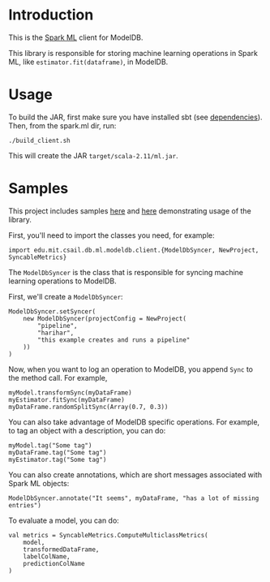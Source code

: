 # Introduction

This is the [Spark ML](http://spark.apache.org/docs/latest/ml-guide.html) client
for ModelDB. 

This library is responsible for storing machine learning operations in Spark ML,
like `estimator.fit(dataframe)`, in ModelDB.

# Usage

To build the JAR, first make sure you have installed 
sbt (see [dependencies](../../../../docs/RequiredSoftware.md)). Then, from the spark.ml dir, run:

```
./build_client.sh
```

This will create the JAR `target/scala-2.11/ml.jar`.

# Samples

This project includes samples [here](src/main/scala-2.11/edu/mit/csail/db/ml/modeldb/evaluation) and [here](src/main/scala-2.11/edu/mit/csail/db/ml/modeldb/sample) demonstrating usage of the library.

First, you'll need to import the classes you need, for example:

```
import edu.mit.csail.db.ml.modeldb.client.{ModelDbSyncer, NewProject, SyncableMetrics}
```

The `ModelDbSyncer` is the class that is responsible for syncing machine 
learning operations to ModelDB. 

First, we'll create a `ModelDbSyncer`:

```
ModelDbSyncer.setSyncer(
    new ModelDbSyncer(projectConfig = NewProject(
        "pipeline",
        "harihar",
        "this example creates and runs a pipeline"
    ))
)
```

Now, when you want to log an operation to ModelDB, you append `Sync` to the
method call. For example,

```
myModel.transformSync(myDataFrame)
myEstimator.fitSync(myDataFrame)
myDataFrame.randomSplitSync(Array(0.7, 0.3))
```

You can also take advantage of ModelDB specific operations. For example, to
tag an object with a description, you can do:

```
myModel.tag("Some tag")
myDataFrame.tag("Some tag")
myEstimator.tag("Some tag")
```

You can also create annotations, which are short messages associated with 
Spark ML objects:

```
ModelDbSyncer.annotate("It seems", myDataFrame, "has a lot of missing entries")
```

To evaluate a model, you can do:

```
val metrics = SyncableMetrics.ComputeMulticlassMetrics(
    model,
    transformedDataFrame,
    labelColName,
    predictionColName
)
```
